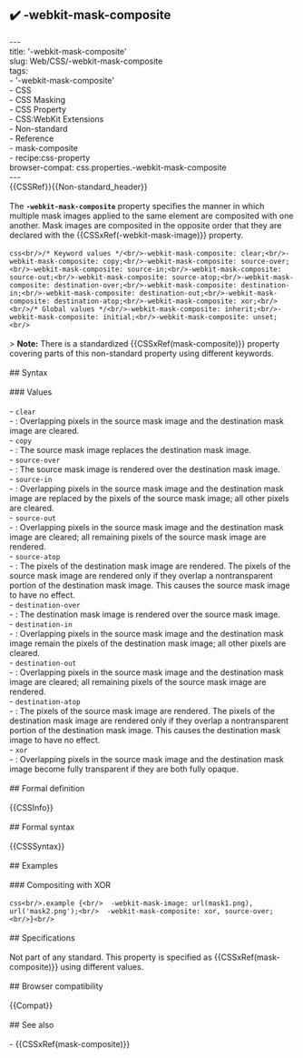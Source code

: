 ## ✔️ -webkit-mask-composite 
 ---<br/>title: '-webkit-mask-composite'<br/>slug: Web/CSS/-webkit-mask-composite<br/>tags:<br/>  - '-webkit-mask-composite'<br/>  - CSS<br/>  - CSS Masking<br/>  - CSS Property<br/>  - CSS:WebKit Extensions<br/>  - Non-standard<br/>  - Reference<br/>  - mask-composite<br/>  - recipe:css-property<br/>browser-compat: css.properties.-webkit-mask-composite<br/>---<br/>{{CSSRef}}{{Non-standard_header}}<br/><br/>The **`-webkit-mask-composite`** property specifies the manner in which multiple mask images applied to the same element are composited with one another. Mask images are composited in the opposite order that they are declared with the {{CSSxRef(-webkit-mask-image)}} property.<br/><br/>```css<br/>/* Keyword values */<br/>-webkit-mask-composite: clear;<br/>-webkit-mask-composite: copy;<br/>-webkit-mask-composite: source-over;<br/>-webkit-mask-composite: source-in;<br/>-webkit-mask-composite: source-out;<br/>-webkit-mask-composite: source-atop;<br/>-webkit-mask-composite: destination-over;<br/>-webkit-mask-composite: destination-in;<br/>-webkit-mask-composite: destination-out;<br/>-webkit-mask-composite: destination-atop;<br/>-webkit-mask-composite: xor;<br/><br/>/* Global values */<br/>-webkit-mask-composite: inherit;<br/>-webkit-mask-composite: initial;<br/>-webkit-mask-composite: unset;<br/>```<br/><br/>> **Note:** There is a standardized {{CSSxRef(mask-composite)}} property covering parts of this non-standard property using different keywords.<br/><br/>## Syntax<br/><br/>### Values<br/><br/>- `clear`<br/>  - : Overlapping pixels in the source mask image and the destination mask image are cleared.<br/>- `copy`<br/>  - : The source mask image replaces the destination mask image.<br/>- `source-over`<br/>  - : The source mask image is rendered over the destination mask image.<br/>- `source-in`<br/>  - : Overlapping pixels in the source mask image and the destination mask image are replaced by the pixels of the source mask image; all other pixels are cleared.<br/>- `source-out`<br/>  - : Overlapping pixels in the source mask image and the destination mask image are cleared; all remaining pixels of the source mask image are rendered.<br/>- `source-atop`<br/>  - : The pixels of the destination mask image are rendered. The pixels of the source mask image are rendered only if they overlap a nontransparent portion of the destination mask image. This causes the source mask image to have no effect.<br/>- `destination-over`<br/>  - : The destination mask image is rendered over the source mask image.<br/>- `destination-in`<br/>  - : Overlapping pixels in the source mask image and the destination mask image remain the pixels of the destination mask image; all other pixels are cleared.<br/>- `destination-out`<br/>  - : Overlapping pixels in the source mask image and the destination mask image are cleared; all remaining pixels of the source mask image are rendered.<br/>- `destination-atop`<br/>  - : The pixels of the source mask image are rendered. The pixels of the destination mask image are rendered only if they overlap a nontransparent portion of the destination mask image. This causes the destination mask image to have no effect.<br/>- `xor`<br/>  - : Overlapping pixels in the source mask image and the destination mask image become fully transparent if they are both fully opaque.<br/><br/>## Formal definition<br/><br/>{{CSSInfo}}<br/><br/>## Formal syntax<br/><br/>{{CSSSyntax}}<br/><br/>## Examples<br/><br/>### Compositing with XOR<br/><br/>```css<br/>.example {<br/>  -webkit-mask-image: url(mask1.png), url('mask2.png');<br/>  -webkit-mask-composite: xor, source-over;<br/>}<br/>```<br/><br/>## Specifications<br/><br/>Not part of any standard. This property is specified as {{CSSxRef(mask-composite)}} using different values.<br/><br/>## Browser compatibility<br/><br/>{{Compat}}<br/><br/>## See also<br/><br/>- {{CSSxRef(mask-composite)}}<br/>